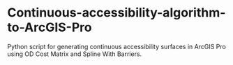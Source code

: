 # Continuous-accessibility-algorithm-to-ArcGIS-Pro
Python script for generating continuous accessibility surfaces in ArcGIS Pro using OD Cost Matrix and Spline With Barriers.
